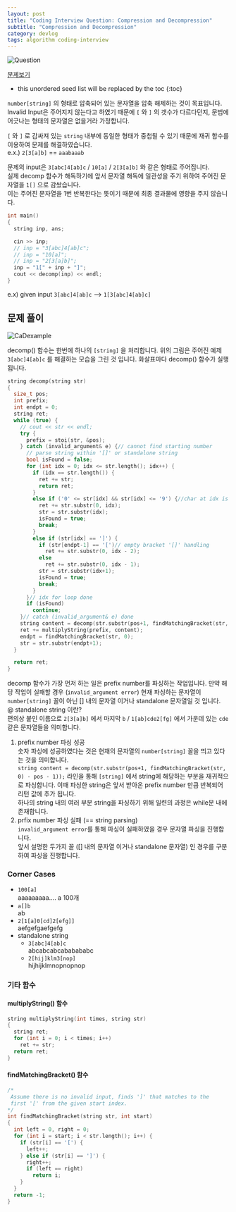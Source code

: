 ```yaml
---
layout: post
title: "Coding Interview Question: Compression and Decompression"
subtitle: "Compression and Decompression"
category: devlog
tags: algorithm coding-interview
---
```


![Question](/assets/img/2019-03-04/question.png)

[문제보기](https://techdevguide.withgoogle.com/resources/compress-decompression/)

<!--more-->

* this unordered seed list will be replaced by the toc
{:toc}

`number[string]` 의 형태로 압축되어 있는 문자열을 압축 해제하는 것이 목표입니다.<br>
Invalid Input은 주어지지 않는다고 하였기 때문에 `[` 와 `]` 의 갯수가 다르다던지, 문법에 어긋나는 형태의 문자열은 없을거라 가정합니다.

`[` 와 `]` 로 감싸져 있는 `string` 내부에 동일한 형태가 중첩될 수 있기 때문에 재귀 함수를 이용하여 문제를 해결하였습니다.<br>
e.x.) `2[3[a]b]` == `aaabaaab`

문제의 input은 `3[abc]4[ab]c` / `10[a]` / `2[3[a]b]` 와 같은 형태로 주어집니다.<br>
실제 decomp 함수가 해독하기에 앞서 문자열 해독에 일관성을 주기 위하여 주어진 문자열을 `1[]` 으로 감쌌습니다.<br>이는 주어진 문자열을 1번 반복한다는 뜻이기 때문에 최종 결과물에 영향을 주지 않습니다.

```c++
int main()
{
  string inp, ans;

  cin >> inp;
  // inp = "3[abc]4[ab]c";
  // inp = "10[a]";
  // inp = "2[3[a]b]";
  inp = "1[" + inp + "]";
  cout << decomp(inp) << endl;
}
```

e.x) given input `3[abc]4[ab]c` --> `1[3[abc]4[ab]c]`

## 문제 풀이

![CaDexample](/assets/img/2019-03-04/CaDexample.jpeg)

decomp() 함수는 한번에 하나의 `[string]` 을 처리합니다. 위의 그림은 주어진 예제 `3[abc]4[ab]c` 를 해결하는 모습을 그린 것 입니다. 화살표마다 decomp() 함수가 실행됩니다.

```c++
string decomp(string str)
{
  size_t pos;
  int prefix;
  int endpt = 0;
  string ret;
  while (true) {
    // cout << str << endl;
    try {
      prefix = stoi(str, &pos);
    } catch (invalid_argument& e) {// cannot find starting number
      // parse string within '[]' or standalone string
      bool isFound = false;
      for (int idx = 0; idx <= str.length(); idx++) {
        if (idx == str.length()) {
          ret += str;
          return ret;
        }
        else if ('0' <= str[idx] && str[idx] <= '9') {//char at idx is number
          ret += str.substr(0, idx);
          str = str.substr(idx);
          isFound = true;
          break;
        }
        else if (str[idx] == ']') {
          if (str[endpt-1] == '[')// empty bracket '[]' handling
            ret += str.substr(0, idx - 2);
          else
            ret += str.substr(0, idx - 1);
          str = str.substr(idx+1);
          isFound = true;
          break;
        }
      }// idx for loop done
      if (isFound)
        continue;
    }// catch (invalid_argument& e) done
    string content = decomp(str.substr(pos+1, findMatchingBracket(str, 0) - pos - 1));
    ret += multiplyString(prefix, content);
    endpt = findMatchingBracket(str, 0);
    str = str.substr(endpt+1);
  }

  return ret;
}
```

decomp 함수가 가장 먼저 하는 일은 prefix number를 파싱하는 작업입니다. 만약 해당 작업이 실패할 경우 (`invalid_argument error`) 현재 파싱하는 문자열이 `number[string]` 꼴이 아닌 [] 내의 문자열 이거나 standalone 문자열일 것 입니다.<br>@ standalone string 이란?<br>편의상 붙인 이름으로 `2[3[a]b]` 에서 마지막 `b` / `1[ab]cde2[fg]` 에서 가운데 있는 `cde`  같은 문자열들을 의미합니다.

1. prefix number 파싱 성공<br>숫자 파싱에 성공하였다는 것은 현재의 문자열의 `number[string]` 꼴을 띄고 있다는 것을 의미합니다.<br>`string content = decomp(str.substr(pos+1, findMatchingBracket(str, 0) - pos - 1));` 라인을 통해 `[string]` 에서 string에 해당하는 부분을 재귀적으로 파싱합니다. 이때 파싱한 string은 앞서 받아온 prefix number 만큼 반복되어 리턴 값에 추가 됩니다.<br>하나의 string 내의 여러 부분 string을 파싱하기 위해 일련의 과정은 while문 내에 존재합니다.
2. prfix number 파싱 실패 (== string parsing)<br>`invalid_argument error`를 통해 파싱이 실패하였을 경우 문자열 파싱을 진행합니다.<br>앞서 설명한 두가지 꼴 ([] 내의 문자열 이거나 standalone 문자열) 인 경우를 구분하여 파싱을 진행합니다.

### Corner Cases

* `100[a]`<br>aaaaaaaaa.... a 100개
* `a[]b`<br>ab
* `2[1[a]0[cd]2[efg]]`<br>aefgefgaefgefg
* standalone string
  * `3[abc]4[ab]c`<br>abcabcabcababababc
  * `2[hij]klm3[nop]`<br>hijhijklmnopnopnop

### 기타 함수

#### multiplyString() 함수

```c++
string multiplyString(int times, string str)
{
  string ret;
  for (int i = 0; i < times; i++)
    ret += str;
  return ret;
}
```

#### findMatchingBracket() 함수

```c++
/*
 Assume there is no invalid input, finds ']' that matches to the
 first '[' from the given start index.
*/
int findMatchingBracket(string str, int start)
{
  int left = 0, right = 0;
  for (int i = start; i < str.length(); i++) {
    if (str[i] == '[') {
      left++;
    } else if (str[i] == ']') {
      right++;
      if (left == right)
        return i;
    }
  }
  return -1;
}
```
